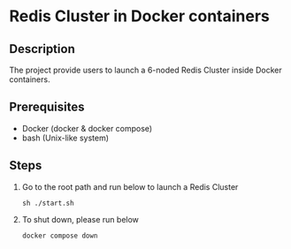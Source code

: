 # Redis Cluster in Docker containers

## Description

The project provide users to launch a 6-noded Redis Cluster inside Docker containers.

## Prerequisites

- Docker (docker & docker compose)
- bash (Unix-like system)

## Steps

1. Go to the root path and run below to launch a Redis Cluster
    ```
    sh ./start.sh
    ```

2. To shut down, please run below
    ```
    docker compose down
    ```
